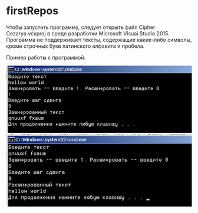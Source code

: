 ﻿# firstRepos
Чтобы запустить программу, следует открыть файл Cipher Cezarya.vcxproj в среде разработки Microsoft Visuai Studio 2015.
Программа не поддерживает тексты, содержащие какие-либо символы, кроме строчных букв латинского алфавита и пробела.

Пример работы с программой:

![Alt-текст](1.png "Орк")
![Alt-текст](2.png "Орк")
